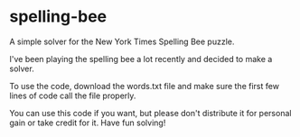 # spelling-bee
A simple solver for the New York Times Spelling Bee puzzle.

I've been playing the spelling bee a lot recently and decided to make a solver.

To use the code, download the words.txt file and make sure the first few lines of code call the file properly. 

You can use this code if you want, but please don't distribute it for personal gain or take credit for it. Have fun solving!
